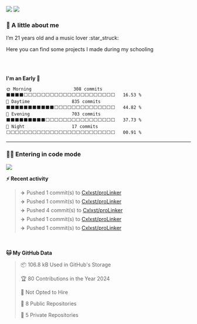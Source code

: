 <picture>
  <source media="(prefers-color-scheme: dark)" srcset="https://readme-typing-svg.demolab.com?font=Fira+Code&weight=600&size=30&pause=1000&color=FFFFFF&center=true&vCenter=true&repeat=false&width=1120&lines=C%C3%A9leste">
  <img src="https://readme-typing-svg.demolab.com?font=Fira+Code&weight=600&size=30&pause=1000&color=000000&center=true&vCenter=true&repeat=false&width=1120&lines=C%C3%A9leste"/>
</picture>

<picture>
  <source media="(prefers-color-scheme: dark)" srcset="https://readme-typing-svg.demolab.com?font=Fira+Code&size=24&pause=700&color=FFFFFF&center=true&vCenter=true&width=1120&lines=Student;Full+stack+developer;Web+designer">
  <img src="https://readme-typing-svg.demolab.com?font=Fira+Code&size=24&pause=500&color=000000&center=true&vCenter=true&width=1120&lines=Student;Full+stack+developer;Web+designer"/>
</picture>


<h3>🤙 A little about me</h3>
<p>I’m 21 years old and a music lover :star_struck:</p>
<p>Here you can find some projects I made during my schooling</p>
</br></br>

<!--START_SECTION:early_night-->
**I'm an Early 🐤** 

```text
🌞 Morning                308 commits         ⬛⬛⬛⬛⬜⬜⬜⬜⬜⬜⬜⬜⬜⬜⬜⬜⬜⬜⬜⬜⬜⬜⬜⬜⬜   16.53 % 
🌆 Daytime                835 commits         ⬛⬛⬛⬛⬛⬛⬛⬛⬛⬛⬛⬜⬜⬜⬜⬜⬜⬜⬜⬜⬜⬜⬜⬜⬜   44.82 % 
🌃 Evening                703 commits         ⬛⬛⬛⬛⬛⬛⬛⬛⬛⬜⬜⬜⬜⬜⬜⬜⬜⬜⬜⬜⬜⬜⬜⬜⬜   37.73 % 
🌙 Night                  17 commits          ⬜⬜⬜⬜⬜⬜⬜⬜⬜⬜⬜⬜⬜⬜⬜⬜⬜⬜⬜⬜⬜⬜⬜⬜⬜   00.91 % 
```



<!--END_SECTION:early_night-->

---

<h3>👩‍💻 Entering in code mode</h3>
<img src="https://media.giphy.com/media/v1.Y2lkPTc5MGI3NjExNGU5Nzc2NDBub2E0M2MwOXRwZXd6dWdjMmR5d2gyd2Z0OW92ZnRtOSZlcD12MV9pbnRlcm5hbF9naWZfYnlfaWQmY3Q9Zw/UzPFt8mP3vHDkPYZhL/giphy.gif"/>
</br>


<!-- <h3>🔧 Technical stack</h3> -->

<b>⚡ Recent activity</b>
<!--RECENT_ACTIVITY:start-->
> ✈️ Pushed 1 commit(s) to [Cxlxst/proLinker](https://github.com/Cxlxst/proLinker)<br>
> ✈️ Pushed 1 commit(s) to [Cxlxst/proLinker](https://github.com/Cxlxst/proLinker)<br>
> ✈️ Pushed 4 commit(s) to [Cxlxst/proLinker](https://github.com/Cxlxst/proLinker)<br>
> ✈️ Pushed 1 commit(s) to [Cxlxst/proLinker](https://github.com/Cxlxst/proLinker)<br>
> ✈️ Pushed 1 commit(s) to [Cxlxst/proLinker](https://github.com/Cxlxst/proLinker)<br>
<!--RECENT_ACTIVITY:end-->

</br>

<!--START_SECTION:waka_data-->
**🐱 My GitHub Data** 

> 📦 106.8 kB Used in GitHub's Storage 
 > 
> 🏆 80 Contributions in the Year 2024
 > 
> 🚫 Not Opted to Hire
 > 
> 📜 8 Public Repositories 
 > 
> 🔑 5 Private Repositories 
 > 

<!--END_SECTION:waka_data-->
